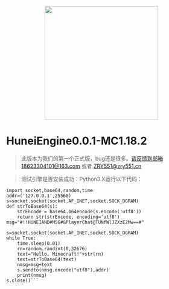 <p align="center">
	<img src="http://res1-home.sikomc.xyz/hun4.png" style="width: 300px"></img>
</p>
<h1>HuneiEngine0.0.1-MC1.18.2</h1>

>此版本为我们的第一个正式版，bug还是很多。请反馈到邮箱18623304101@163.com 或者 ZRY551@zry551.cn

>测试引擎是否安装成功：Python3.X运行以下代码：
```#!/usr/bin/env python
import socket,base64,random,time
addr=('127.0.0.1',25560)
s=socket.socket(socket.AF_INET,socket.SOCK_DGRAM)
def strToBase64(s):
    strEncode = base64.b64encode(s.encode('utf8'))
    return str(strEncode, encoding='utf8')
msg="#!!HUNEIAND#MSG#&PlayerChat@TUNfWlJZXzE2Mw==#"

s=socket.socket(socket.AF_INET,socket.SOCK_DGRAM)
while True:
    time.sleep(0.01) 
    rn=random.randint(0,32676)
    text="Hello, Minecraft!"+str(rn)
    text=strToBase64(text)
    nmsg=msg+text
    s.sendto(nmsg.encode("utf8"),addr)
    print(nmsg)
s.close()```
